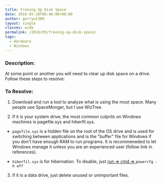 ```yaml
---
title: Freeing Up Disk Space
date: 2016-05-28T06:46:00+00:00
author: gerryw1389
layout: single
classes: wide
permalink: /2016/05/freeing-up-disk-space/
tags:
  - Hardware
  - Windows
---
```

<!--more-->

### Description:

At some point or another you will need to clear up disk space on a drive. Follow these steps to resolve:

### To Resolve:

1. Download and run a tool to analyze what is using the most space. Many people use SpaceMonger, but I use WizTree.

2. If it is your system drive, the most common culprits on Windows machines is pagefile.sys and hiberfil.sys.

- `pagefile.sys` is a hidden file on the root of the OS drive and is used for switching between applications and is the "buffer" file for Windows if you don't have enough RAM to run programs. It is recommeneded to let Windows manage it unless you are an experienced user (follow link in references).

- `hiberfil.sys` is for hibernation. To disable, just [run => cmd => ](https://automationadmin.com/2016/05/command-prompt-overview/) `powercfg -h off`

3. If it is a data drive, just delete unused or unimportant files.
